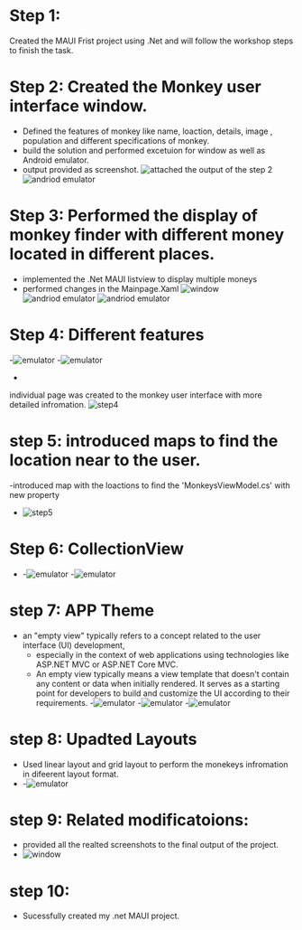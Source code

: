 # Step 1:
Created the MAUI Frist project using .Net and will follow the workshop steps to finish the task.
# Step 2:  Created the Monkey user interface window.
- Defined the features of  monkey like name, loaction, details, image , population and different specifications of monkey.
- build the solution and performed excetuion for window as well as Android emulator.
- output provided as screenshot.
 ![attached the output of the step 2](https://github.com/Wichita-State-CS797R/cs797r-project1-workshop-laharip10/blob/main/MonkeyFinder/rme1.PNG)
 ![andriod emulator](https://github.com/Wichita-State-CS797R/cs797r-project1-workshop-laharip10/blob/main/MonkeyFinder/Part0-Run.png)
# Step 3: Performed the display of monkey finder with different money located in different places.
- implemented the .Net MAUI listview to display multiple moneys
- performed changes in the Mainpage.Xaml
 ![window](https://github.com/Wichita-State-CS797R/cs797r-project1-workshop-laharip10/blob/main/MonkeyFinder/r233.PNG)
  ![andriod emulator](https://github.com/Wichita-State-CS797R/cs797r-project1-workshop-laharip10/blob/main/MonkeyFinder/Part1-Run.png)
   ![andriod emulator](https://github.com/Wichita-State-CS797R/cs797r-project1-workshop-laharip10/blob/main/MonkeyFinder/Part2-1Run.png)

# Step 4:  Different features
-![emulator](https://github.com/Wichita-State-CS797R/cs797r-project1-workshop-laharip10/blob/main/MonkeyFinder/Part2-2-Run.png)
-![emulator](https://github.com/Wichita-State-CS797R/cs797r-project1-workshop-laharip10/blob/main/MonkeyFinder/Part2-3-Run.png)

 -
 individual page was created to the monkey user interface with more detailed infromation.
 ![step4](https://github.com/Wichita-State-CS797R/cs797r-project1-workshop-laharip10/blob/main/MonkeyFinder/3.PNG)
# step 5: introduced maps to find the location near to the user.
-introduced map with the loactions to find the 'MonkeysViewModel.cs' with new property
 - ![step5](https://github.com/Wichita-State-CS797R/cs797r-project1-workshop-laharip10/blob/main/MonkeyFinder/4.PNG)
# Step 6: CollectionView
- -![emulator](https://github.com/Wichita-State-CS797R/cs797r-project1-workshop-laharip10/blob/main/MonkeyFinder/Part4-1-Run.png)
-![emulator](https://github.com/Wichita-State-CS797R/cs797r-project1-workshop-laharip10/blob/main/MonkeyFinder/Part4-3-Run.png)


# step 7: APP Theme
-  an "empty view" typically refers to a concept related to the user interface (UI) development,
	- especially in the context of web applications using technologies like ASP.NET MVC or ASP.NET Core MVC. 
	- An empty view typically means a view template that doesn't contain any content or data when initially rendered. It serves as a starting point for developers to build and customize the UI according to their requirements.
-![emulator](https://github.com/Wichita-State-CS797R/cs797r-project1-workshop-laharip10/blob/main/MonkeyFinder/Part5-1-Run.png)
-![emulator](https://github.com/Wichita-State-CS797R/cs797r-project1-workshop-laharip10/blob/main/MonkeyFinder/Part5-2-Run.png)
-![emulator](https://github.com/Wichita-State-CS797R/cs797r-project1-workshop-laharip10/blob/main/MonkeyFinder/Part5-3-Run.png)


# step 8: Upadted Layouts

- Used linear layout and grid layout to perform the monekeys infromation in difeerent layout format.
- -![emulator](https://github.com/Wichita-State-CS797R/cs797r-project1-workshop-laharip10/blob/main/MonkeyFinder/Part5-4-Run.png)


# step 9: Related modificatoions:
- provided all the realted screenshots to the final output of the project.
- ![window](https://github.com/Wichita-State-CS797R/cs797r-project1-workshop-laharip10/blob/main/MonkeyFinder/last.PNG)
# step 10:
- Sucessfully created my .net MAUI project. 

